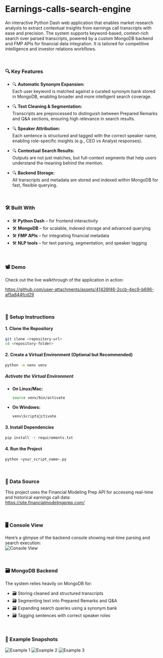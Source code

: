 
# Earnings-calls-search-engine

An interactive Python Dash web application that enables market research analysts to extract contextual insights from earnings call transcripts with ease and precision.
The system supports keyword-based, context-rich search over parsed transcripts, powered by a custom MongoDB backend and FMP APIs for financial data integration. It is tailored for competitive intelligence and investor relations workflows.

&nbsp;

### 🔍 Key Features
- 🔍 **Automatic Synonym Expansion:**  
  Each user keyword is matched against a curated synonym bank stored in MongoDB, enabling broader and more intelligent search coverage.

- 🔍 **Text Cleaning & Segmentation:**  
  Transcripts are preprocessed to distinguish between Prepared Remarks and Q&A sections, ensuring high relevance in search results.

- 🔍 **Speaker Attribution:**  
  Each sentence is structured and tagged with the correct speaker name, enabling role-specific insights (e.g., CEO vs Analyst responses).

- 🔍 **Contextual Search Results:**  
  Outputs are not just matches, but full-context segments that help users understand the meaning behind the mention.

- 🔍 **Backend Storage:**  
  All transcripts and metadata are stored and indexed within MongoDB for fast, flexible querying.

&nbsp;

### 🛠 Built With
- 🛠 **Python Dash** – for frontend interactivity
- 🛠 **MongoDB** – for scalable, indexed storage and advanced querying
- 🛠 **FMP APIs** – for integrating financial metadata
- 🛠 **NLP tools** – for text parsing, segmentation, and speaker tagging

&nbsp;

### 📽️ Demo
Check out the live walkthrough of the application in action:

https://github.com/user-attachments/assets/41426f46-2ccb-4ec9-b696-af5a844fcd29

&nbsp;

### 🚀 Setup Instructions

#### 1. Clone the Repository
```bash
git clone <repository-url>
cd <repository-folder>
```

#### 2. Create a Virtual Environment (Optional but Recommended)
```bash
python -m venv venv
```

##### Activate the Virtual Environment
- **On Linux/Mac:**
    ```bash
    source venv/bin/activate
    ```
- **On Windows:**
    ```bash
    venv\Scriptsctivate
    ```

#### 3. Install Dependencies
```bash
pip install -r requirements.txt
```

####  4. Run the Project
```bash
python <your_script_name>.py
```

&nbsp;

### 🔌 Data Source
This project uses the Financial Modeling Prep API for accessing real-time and historical earnings call data:  
https://site.financialmodelingprep.com/

&nbsp;

### 🖥️ Console View
Here’s a glimpse of the backend console showing real-time parsing and search execution:  
![Console View](https://github.com/user-attachments/assets/48049189-4e41-4cad-8a10-eabb59920341)

&nbsp;

### 🗃️ MongoDB Backend
The system relies heavily on MongoDB for:
- 🗃️ Storing cleaned and structured transcripts
- 🗃️ Segmenting text into Prepared Remarks and Q&A
- 🗃️ Expanding search queries using a synonym bank
- 🗃️ Tagging sentences with correct speaker roles

&nbsp;

### 📌 Example Snapshots
![Example 1](https://github.com/user-attachments/assets/d287645b-02be-4ace-a46f-dc9b76c43db4)
![Example 2](https://github.com/user-attachments/assets/dce74e43-63e8-49b6-8ae1-2ef688f0c4aa)
![Example 3](https://github.com/user-attachments/assets/5b73d1d4-d758-481c-ad6a-ed6e81a9aa04)
